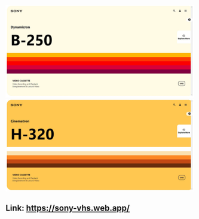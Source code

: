 ![Image Of Dynamicron](https://github.com/miguelagza/sony-vhs/blob/main/src/Dynamicron.JPG)
![Image of Cinematron](https://github.com/miguelagza/sony-vhs/blob/main/src/Cinematron.JPG)
## Link: https://sony-vhs.web.app/

